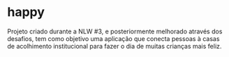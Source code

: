 # happy
Projeto criado durante a NLW #3, e posteriormente melhorado através dos desafios, tem como objetivo uma aplicação que conecta pessoas à casas de acolhimento institucional para fazer o dia de muitas crianças mais feliz.
